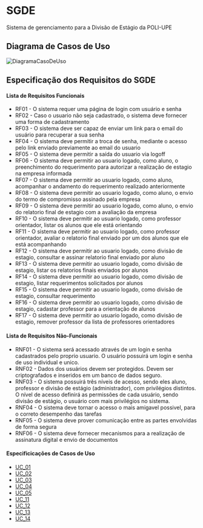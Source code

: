 # SGDE
Sistema de gerenciamento para a Divisão de Estágio da POLI-UPE

## Diagrama de Casos de Uso
![DiagramaCasoDeUso](http://www.plantuml.com/plantuml/proxy?cache=no&src=https://raw.githubusercontent.com/Projeto-Divisao-de-Estagio/divisao-de-estagio-2022/master/DiagramaCasoDeUso.iuml)

## Especificação dos Requisitos do SGDE
#### Lista de Requisitos Funcionais
- RF01 - O sistema requer uma página de login com usuário e senha
- RF02 - Caso o usuario não seja cadastrado, o sistema deve fornecer uma forma de cadastramento
- RF03 - O sistema deve ser capaz de enviar um link para o email do usuário para recuperar a sua senha
- RF04 - O sistema deve permitir a troca de senha, mediante o acesso pelo link enviado previamente ao email do usuario
- RF05 - O sistema deve permitir a saída do usuario via logoff
- RF06 - O sistema deve permitir ao usuario logado, como aluno, o preenchimento do requerimento para autorizar a realização de estagio na empresa informada
- RF07 - O sistema deve permitir ao usuario logado, como aluno, acompanhar o andamento do requerimento realizado anteriormente
- RF08 - O sistema deve permitir ao usuario logado, como aluno, o envio do termo de compromisso assinado pela empresa
- RF09 - O sistema deve permitir ao usuario logado, como aluno, o envio do relatorio final de estagio com a avaliação da empresa
- RF10 - O sistema deve permitir ao usuario logado, como professor orientador, listar os alunos que ele está orientando
- RF11 - O sistema deve permitir ao usuario logado, como professor orientador, avaliar o relatorio final enviado por um dos alunos que ele está acompanhando
- RF12 - O sistema deve permitir ao usuario logado, como divisão de estagio, consultar e assinar relatorio final enviado por aluno
- RF13 - O sistema deve permitir ao usuario logado, como divisão de estagio, listar os relatorios finais enviados por alunos
- RF14 - O sistema deve permitir ao usuario logado, como divisão de estagio, listar requerimentos solicitados por alunos
- RF15 - O sistema deve permitir ao usuario logado, como divisão de estagio, consultar requerimento
- RF16 - O sistema deve permitir ao usuario logado, como divisão de estagio, cadastar professor para a orientação de alunos
- RF17 - O sistema deve permitir ao usuario logado, como divisão de estagio, remover professor da lista de professores orientadores

#### Lista de Requisitos Não-Funcionais
- RNF01 - O sistema será acessado através de um login e senha cadastrados pelo proprio usuario. O usuário possuirá um login e senha de uso individual e unico.
- RNF02 - Dados dos usuários devem ser protegidos. Devem ser criptografados e inseridos em um banco de dados seguro.
- RNF03 - O sistema possuirá três níveis de acesso, sendo eles aluno, professor e divisão de estágio (administrador), com privilégios distintos. O nível de acesso definirá as permissões de cada usuário, sendo divisão de estágio, o usuário com mais privilégios no sistema.
- RNF04 - O sistema deve tornar o acesso o mais amigavel possivel, para o correto desempenho das tarefas
- RNF05 - O sistema deve prover comunicação entre as partes envolvidas de forma segura
- RNF06 - O sistema deve fornecer mecanismos para a realização de assinatura digital e envio de documentos

#### Especificicações de Casos de Uso
- [UC_01](Req_UC01.md)
- [UC_02](Req_UC02.md)
- [UC_03](Req_UC03.md)
- [UC_04](Req_UC04.md)
- [UC_05](Req_UC05.md)
- [UC_11](Req_UC11.md)
- [UC_12](Req_UC12.md)
- [UC_13](Req_UC13.md)
- [UC_14](Req_UC14.md)

